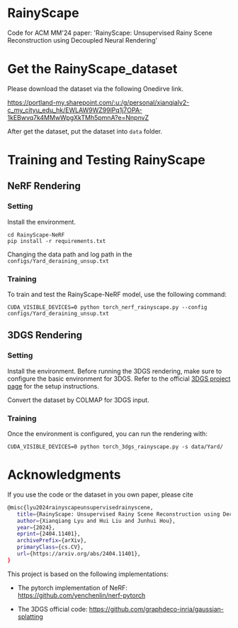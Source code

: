 # RainyScape
Code for ACM MM'24 paper: 'RainyScape: Unsupervised Rainy Scene Reconstruction using Decoupled Neural Rendering'


# Get the RainyScape_dataset

Please download the dataset via the following Onedirve link.

https://portland-my.sharepoint.com/:u:/g/personal/xianqialv2-c_my_cityu_edu_hk/EWLAW9WZ99lPq1j7OPA-1kEBwvq7k4MMwWpgXkTMh5pmnA?e=NnpnvZ

After get the dataset, put the dataset into ```data``` folder.

# Training and Testing RainyScape

## NeRF Rendering

### Setting

Install the environment.
```
cd RainyScape-NeRF
pip install -r requirements.txt
```

Changing the data path and log path in the ```configs/Yard_deraining_unsup.txt```

### Training
To train and test the RainyScape-NeRF model, use the following command:

```
CUDA_VISIBLE_DEVICES=0 python torch_nerf_rainyscape.py --config configs/Yard_deraining_unsup.txt
```

## 3DGS Rendering

### Setting

Install the environment.
Before running the 3DGS rendering, make sure to configure the basic environment for 3DGS. Refer to the official [3DGS project page](https://github.com/graphdeco-inria/gaussian-splatting) for the setup instructions.

Convert the dataset by COLMAP for 3DGS input.

### Training

Once the environment is configured, you can run the rendering with:

```
CUDA_VISIBLE_DEVICES=0 python torch_3dgs_rainyscape.py -s data/Yard/
```

# Acknowledgments

If you use the code or the dataset in you own paper, please cite

   ```sh
@misc{lyu2024rainyscapeunsupervisedrainyscene,
      title={RainyScape: Unsupervised Rainy Scene Reconstruction using Decoupled Neural Rendering}, 
      author={Xianqiang Lyu and Hui Liu and Junhui Hou},
      year={2024},
      eprint={2404.11401},
      archivePrefix={arXiv},
      primaryClass={cs.CV},
      url={https://arxiv.org/abs/2404.11401}, 
}
   ```

This project is based on the following implementations:

- The pytorch implementation of NeRF: https://github.com/yenchenlin/nerf-pytorch

- The 3DGS official code: https://github.com/graphdeco-inria/gaussian-splatting

